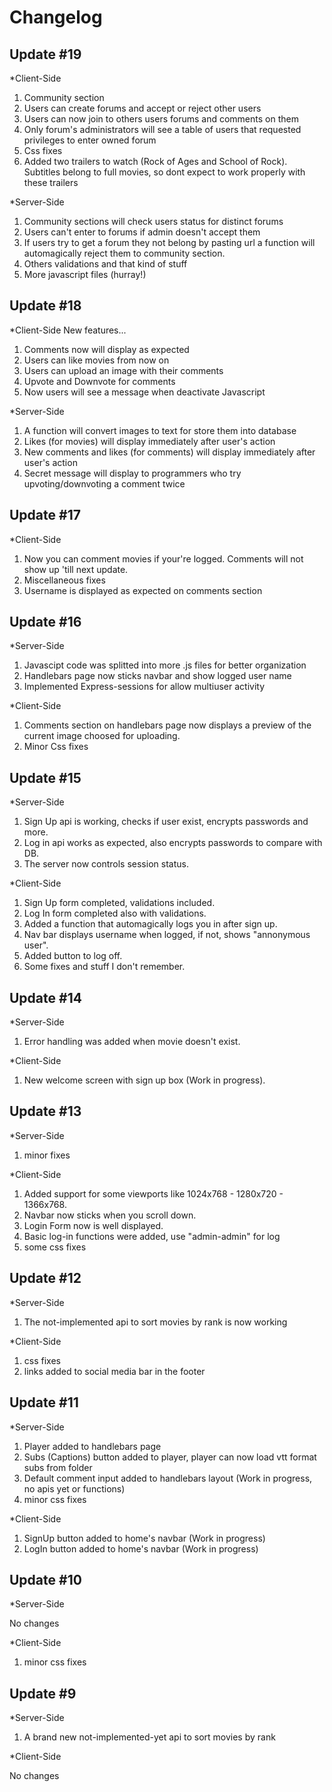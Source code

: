 # Changelog

## Update #19

*Client-Side


1. Community section
2. Users can create forums and accept or reject other users
3. Users can now join to others users forums and comments on them
4. Only forum's administrators will see a table of users that requested privileges to enter owned forum
5. Css fixes
6. Added two trailers to watch (Rock of Ages and School of Rock). Subtitles belong to full movies, so dont expect to work properly with these trailers


*Server-Side
1. Community sections will check users status for distinct forums
2. Users can't enter to forums if admin doesn't accept them
3. If users try to get a forum they not belong by pasting url a function will automagically reject them to community section.
4. Others validations and that kind of stuff
5. More javascript files (hurray!)


## Update #18

*Client-Side
New features...

1. Comments now will display as expected 
2. Users can like movies from now on 
3. Users can upload an image with their comments 
4. Upvote and Downvote for comments 
5. Now users will see a message when deactivate Javascript

*Server-Side
1. A function will convert images to text for store them into database
2. Likes (for movies) will display immediately after user's action
3. New comments and likes (for comments) will display immediately after user's action
4. Secret message will display to programmers who try upvoting/downvoting a comment twice


## Update #17

*Client-Side

1. Now you can comment movies if your're logged. Comments will not show up 'till next update.
2. Miscellaneous fixes
3. Username is displayed as expected on comments section

## Update #16

*Server-Side

1. Javascipt code was splitted into more .js files for better organization
2. Handlebars page now sticks navbar and show logged user name
3. Implemented Express-sessions for allow multiuser activity



*Client-Side

1. Comments section on handlebars page now displays a preview of the current image choosed for uploading.
2. Minor Css fixes

## Update #15

*Server-Side

1. Sign Up api is working, checks if user exist, encrypts passwords and more.
2. Log in api works as expected, also encrypts passwords to compare with DB.
3. The server now controls session status.

*Client-Side

1. Sign Up form completed, validations included.
2. Log In form completed also with validations.
3. Added a function that automagically logs you in after sign up.
4. Nav bar displays username when logged, if not, shows "annonymous user".
5. Added button to log off.
6. Some fixes and stuff I don't remember.


## Update #14

*Server-Side

1. Error handling was added when movie doesn't exist.

*Client-Side

1. New welcome screen with sign up box (Work in progress).


## Update #13

*Server-Side

1. minor fixes

*Client-Side

1. Added support for some viewports like 1024x768 - 1280x720 - 1366x768.
2. Navbar now sticks when you scroll down.
3. Login Form now is well displayed.
4. Basic log-in functions were added, use "admin-admin" for log
5. some css fixes

## Update #12

*Server-Side

1. The not-implemented api to sort movies by rank is now working

*Client-Side

1. css fixes
2. links added to social media bar in the footer

## Update #11

*Server-Side

1. Player added to handlebars page
2. Subs (Captions) button added to player, player can now load vtt format subs from folder
3. Default comment input added to handlebars layout (Work in progress, no apis yet or functions)
4. minor css fixes

*Client-Side

1. SignUp button added to home's navbar (Work in progress)
2. LogIn button added to home's navbar (Work in progress)

## Update #10

*Server-Side

No changes

*Client-Side

1. minor css fixes

## Update #9

*Server-Side

1. A brand new not-implemented-yet api to sort movies by rank

*Client-Side

No changes
